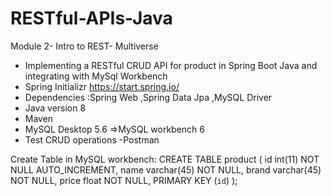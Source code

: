 # RESTful-APIs-Java
Module 2- Intro to REST- Multiverse
- Implementing a RESTful CRUD API for product in Spring Boot Java and integrating with MySql Workbench
- Spring Initializr https://start.spring.io/
- Dependencies :Spring Web ,Spring Data Jpa ,MySQL Driver 
- Java version 8
- Maven
- MySQL Desktop 5.6 =>MySQL workbench 6
- Test CRUD operations -Postman

Create Table in MySQL workbench: 
CREATE TABLE product (
  id int(11) NOT NULL AUTO_INCREMENT,
  name varchar(45) NOT NULL,
brand varchar(45) NOT NULL,
  price float NOT NULL,
  PRIMARY KEY (`id`)
);


